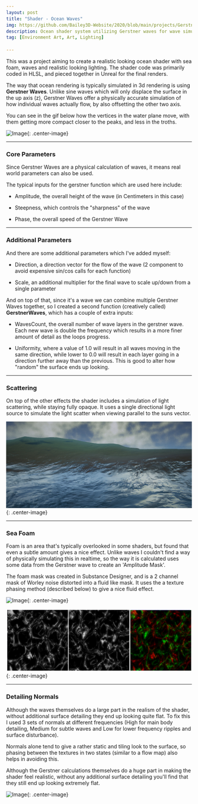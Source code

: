 ```yaml
---
layout: post
title: "Shader - Ocean Waves"
img: https://github.com/Bailey3D-Website/2020/blob/main/projects/Gerstner%20Waves/thumb.gif?raw=true # Add image post (optional)
description: Ocean shader system utilizing Gerstner waves for wave simulation and foam calculation.
tag: [Environment Art, Art, Lighting]

---
```


This was a project aiming to create a realistic looking ocean shader with sea foam, waves and realistic looking lighting.
The shader code was primarily coded in HLSL, and pieced together in Unreal for the final renders.

The way that ocean rendering is typically simulated in 3d rendering is using __Gerstner Waves__.
Unlike sine waves which will only displace the surface in the up axis (z), Gerstner Waves offer a physically accurate simulation of how individual waves actually flow, by also offsetting the other two axis.

You can see in the gif below how the vertices in the water plane move, with them getting more compact closer to the peaks, and less in the troths.

![Image](https://github.com/Bailey3D-Website/2020/blob/main/projects/Gerstner%20Waves/bailey-martin-ezgif-com-optimize.gif?raw=true){: .center-image}

---

### Core Parameters

Since Gerstner Waves are a physical calculation of waves, it means real world parameters can also be used.

The typical inputs for the gerstner function which are used here include:

- Amplitude, the overall height of the wave (in Centimeters in this case)

- Steepness, which controls the "sharpness" of the wave

- Phase, the overall speed of the Gerstner Wave

---

### Additional Parameters

And there are some additional parameters which I've added myself:

- Direction, a direction vector for the flow of the wave (2 component to avoid expensive sin/cos calls for each function)

- Scale, an additional multiplier for the final wave to scale up/down from a single parameter

And on top of that, since it's a wave we can combine multiple Gerstner Waves together, so I created a second function (creatively called) __GerstnerWaves__, which has a couple of extra inputs:

- WavesCount, the overall number of wave layers in the gerstner wave. Each new wave is double the frequency which results in a more finer amount of detail as the loops progress.

- Uniformity, where a value of 1.0 will result in all waves moving in the same direction, while lower to 0.0 will result in each layer going in a direction further away than the previous. This is good to alter how "random" the surface ends up looking.

---

### Scattering

On top of the other effects the shader includes a simulation of light scattering, while staying fully opaque.
It uses a single directional light source to simulate the light scatter when viewing parallel to the suns vector.

![Image](https://github.com/Bailey3D-Website/2020/blob/main/projects/Gerstner%20Waves/bailey-martin-unnamed.jpg?raw=true){: .center-image}

---

### Sea Foam
Foam is an area that's typically overlooked in some shaders, but found that even a subtle amount gives a nice effect. Unlike waves I couldn't find a way of physically simulating this in realtime, so the way it is calculated uses some data from the Gerstner wave to create an 'Amplitude Mask'.


The foam mask was created in Substance Designer, and is a 2 channel mask of Worley noise distorted into a fluid like mask. It uses the a texture phasing method (described below) to give a nice fluid effect.

![Image](https://github.com/Bailey3D-Website/2020/blob/main/projects/Gerstner%20Waves/bailey-martin-asasd.gif?raw=true){: .center-image}

![Image](https://github.com/Bailey3D-Website/2020/blob/main/projects/Gerstner%20Waves/bailey-martin-ezgif-com-resize22.jpg?raw=true){: .center-image}

---

### Detailing Normals

Although the waves themselves do a large part in the realism of the shader, without additional surface detailing they end up looking quite flat. To fix this I used 3 sets of normals at different frequencies (High for main body detailing, Medium for subtle waves and Low for lower frequency ripples and surface disturbance).

Normals alone tend to give a rather static and tiling look to the surface, so phasing between the textures in two states (similar to a flow map) also helps in avoiding this.

Although the Gerstner calculations themselves do a huge part in making the shader feel realistic, without any additional surface detailing you'll find that they still end up looking extremely flat.

![Image](https://github.com/Bailey3D-Website/2020/blob/main/projects/Gerstner%20Waves/bailey-martin-a809f0-b4ef25b74a3a42e78bf648c2352db3ae-mv2.gif?raw=true){: .center-image}
